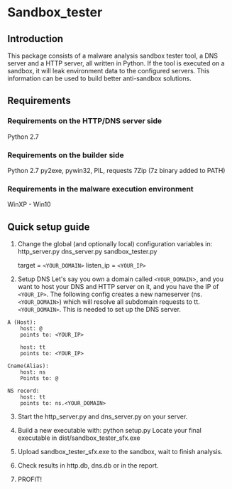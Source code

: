 # Sandbox_tester


## Introduction
This package consists of a malware analysis sandbox tester tool, a DNS server and a HTTP server,
all written in Python. If the tool is executed on a sandbox, it will leak environment data to the 
configured servers. This information can be used to build better anti-sandbox solutions.

## Requirements
### Requirements on the HTTP/DNS server side
Python 2.7

### Requirements on the builder side
Python 2.7
py2exe, pywin32, PIL, requests
7Zip (7z binary added to PATH)

### Requirements in the malware execution environment
WinXP - Win10

## Quick setup guide
1. Change the global (and optionally local) configuration variables in:
	http_server.py
	dns_server.py
	sandbox_tester.py

	target = `<YOUR_DOMAIN>`
	listen_ip = `<YOUR_IP>`

2. Setup DNS
	Let's say you own a domain called `<YOUR_DOMAIN`>, and you want to host your DNS and HTTP server on it,
	and you have the IP of `<YOUR_IP>`. The following config creates a new nameserver (ns.`<YOUR_DOMAIN>`) 
	which will resolve all subdomain requests to tt.`<YOUR_DOMAIN>`. This is needed to set up the DNS server.

```
A (Host):
	host: @
	points to: <YOUR_IP>

	host: tt
	points to: <YOUR_IP>

Cname(Alias):
	host: ns
	Points to: @

NS record:
	host: tt
	points to: ns.<YOUR_DOMAIN>
```

3. Start the http_server.py and dns_server.py on your server.

4. Build a new executable with:
	python setup.py
	Locate your final executable in dist/sandbox_tester_sfx.exe

6. Upload sandbox_tester_sfx.exe to the sandbox, wait to finish analysis.

7. Check results in http.db, dns.db or in the report. 

8. PROFIT!